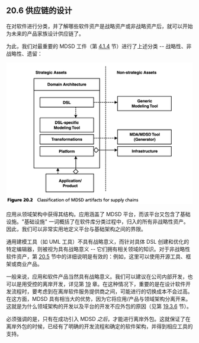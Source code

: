 ## 20.6 供应链的设计
在对软件进行分类，并了解哪些软件资产是战略资产或非战略资产后，就可以开始为未来的产品家族设计供应链了。

为此，我们对最重要的 MDSD 工件（第 [4.1.4](../ch4/1.md#414-软件系统族) 节）进行了上述分类 -- 战略性、非战略性、遗留：

![Figure 20.2](../img/f20.2.png)

应用从领域架构中获得其结构。应用涵盖了 MDSD 平台，而该平台又包含了基础设施。"基础设施" 一词概括了在软件库分类过程中，归入的所有非战略性资产。因此，我们可以非常实用地定义平台与基础架构之间的界限。

通用建模工具（如 UML 工具）不具有战略意义，而针对具体 DSL 创建和优化的特定编辑器，则被视为具有战略意义 -- 它们拥有相关领域的知识。对于非战略性软件资产，第 [20.5](../ch20/5.md) 节中的详细说明是有效的：例如，这里可以使用开源工具、框架或商业产品。

一般来说，应用和软件产品当然具有战略意义。我们可以建议在公司内部开发，也可以是用受控的离岸开发，详见第 [19](../ch19/0.md) 章。在这种情况下，重要的是在设计软件开发流程时，要考虑到在离岸软件服务提供商之间，可能进行的切换成本不会过高。在这方面，MDSD 具有相当大的优势，因为它将应用/产品与领域架构分离开来。这就是为什么领域架构的开发以及平台的开发不应外包的原因（见第 [19.3.6](../ch19/3.md#1936-受控离岸外包) 节）。

必须强调的是，只有在成功引入 MDSD *之后*，才能进行离岸外包。这就保证了在离岸外包的时候，已经有了明确的开发流程和确定的软件架构，并得到相应工具的支持。
